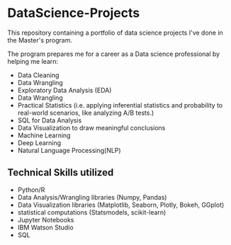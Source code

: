 # DataScience-Projects
This repository containing a portfolio of data science projects I've done in the Master's program.

The program prepares me for a career as a Data science professional by helping me learn:
- Data Cleaning
- Data Wrangling
- Exploratory Data Analysis (EDA)
- Data Wrangling
- Practical Statistics (i.e. applying inferential statistics and probability to real-world scenarios, like analyzing A/B tests.)
- SQL for Data Analysis
- Data Visualization to draw meaningful conclusions
- Machine Learning
- Deep Learning
- Natural Language Processing(NLP)

## Technical Skills utilized
* Python/R
* Data Analysis/Wrangling libraries (Numpy, Pandas)
* Data Visualization libraries (Matplotlib, Seaborn, Plotly, Bokeh, GGplot)
* statistical computations (Statsmodels, scikit-learn)
* Jupyter Notebooks
* IBM Watson Studio
* SQL
